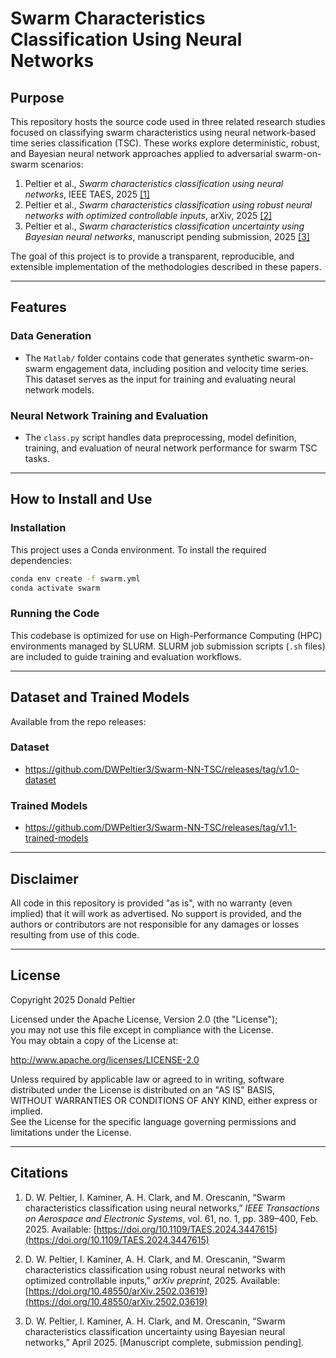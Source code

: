# Swarm Characteristics Classification Using Neural Networks

## Purpose

This repository hosts the source code used in three related research studies focused on classifying swarm characteristics using neural network-based time series classification (TSC). These works explore deterministic, robust, and Bayesian neural network approaches applied to adversarial swarm-on-swarm scenarios:

1. Peltier et al., *Swarm characteristics classification using neural networks*, IEEE TAES, 2025 [[1]](#citations)
2. Peltier et al., *Swarm characteristics classification using robust neural networks with optimized controllable inputs*, arXiv, 2025 [[2]](#citations)
3. Peltier et al., *Swarm characteristics classification uncertainty using Bayesian neural networks*, manuscript pending submission, 2025 [[3]](#citations)

The goal of this project is to provide a transparent, reproducible, and extensible implementation of the methodologies described in these papers.

---

## Features

### Data Generation

- The `Matlab/` folder contains code that generates synthetic swarm-on-swarm engagement data, including position and velocity time series. This dataset serves as the input for training and evaluating neural network models.

### Neural Network Training and Evaluation

- The `class.py` script handles data preprocessing, model definition, training, and evaluation of neural network performance for swarm TSC tasks.

---

## How to Install and Use

### Installation

This project uses a Conda environment. To install the required dependencies:

```bash
conda env create -f swarm.yml
conda activate swarm
```

### Running the Code

This codebase is optimized for use on High-Performance Computing (HPC) environments managed by SLURM. SLURM job submission scripts (`.sh` files) are included to guide training and evaluation workflows.

---

## Dataset and Trained Models

Available from the repo releases:

### Dataset
- https://github.com/DWPeltier3/Swarm-NN-TSC/releases/tag/v1.0-dataset

### Trained Models
- https://github.com/DWPeltier3/Swarm-NN-TSC/releases/tag/v1.1-trained-models

---

## Disclaimer

All code in this repository is provided "as is", with no warranty (even implied) that it will work as advertised. No support is provided, and the authors or contributors are not responsible for any damages or losses resulting from use of this code.

---

## License

Copyright 2025 Donald Peltier

Licensed under the Apache License, Version 2.0 (the "License");  
you may not use this file except in compliance with the License.  
You may obtain a copy of the License at:

http://www.apache.org/licenses/LICENSE-2.0

Unless required by applicable law or agreed to in writing, software  
distributed under the License is distributed on an "AS IS" BASIS,  
WITHOUT WARRANTIES OR CONDITIONS OF ANY KIND, either express or implied.  
See the License for the specific language governing permissions and  
limitations under the License.

---

## <a name="citations"></a>Citations

1. D. W. Peltier, I. Kaminer, A. H. Clark, and M. Orescanin, “Swarm characteristics classification using neural networks,” *IEEE Transactions on Aerospace and Electronic Systems*, vol. 61, no. 1, pp. 389–400, Feb. 2025. Available: [https://doi.org/10.1109/TAES.2024.3447615](https://doi.org/10.1109/TAES.2024.3447615)

2. D. W. Peltier, I. Kaminer, A. H. Clark, and M. Orescanin, “Swarm characteristics classification using robust neural networks with optimized controllable inputs,” *arXiv preprint*, 2025. Available: [https://doi.org/10.48550/arXiv.2502.03619](https://doi.org/10.48550/arXiv.2502.03619)

3. D. W. Peltier, I. Kaminer, A. H. Clark, and M. Orescanin, “Swarm characteristics classification uncertainty using Bayesian neural networks,” April 2025. [Manuscript complete, submission pending].
